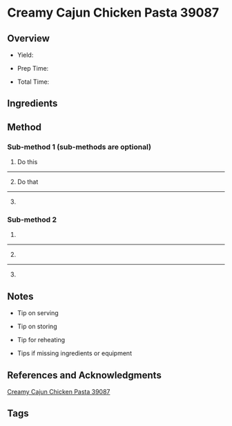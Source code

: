 # Creamy Cajun Chicken Pasta 39087

## Overview

- Yield:

- Prep Time:

- Total Time:

## Ingredients



## Method

### Sub-method 1 (sub-methods are optional)

1. Do this
---
2. Do that
---
3.

### Sub-method 2

1.
---
2.
---
3.

## Notes

- Tip on serving

- Tip on storing

- Tip for reheating

- Tips if missing ingredients or equipment

## References and Acknowledgments

[Creamy Cajun Chicken Pasta 39087](http://www.food.com/recipe/creamy-cajun-chicken-pasta-39087)

## Tags


